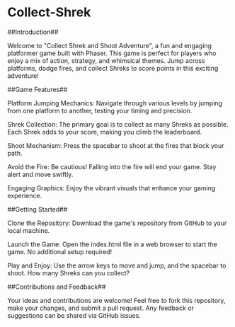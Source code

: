 # Collect-Shrek

##Introduction##

Welcome to "Collect Shrek and Shoot Adventure", a fun and engaging platformer game built with Phaser. This game is perfect for players who enjoy a mix of action, strategy, and whimsical themes. Jump across platforms, dodge fires, and collect Shreks to score points in this exciting adventure!

##Game Features##

Platform Jumping Mechanics: Navigate through various levels by jumping from one platform to another, testing your timing and precision.

Shrek Collection: The primary goal is to collect as many Shreks as possible. Each Shrek adds to your score, making you climb the leaderboard.

Shoot Mechanism: Press the spacebar to shoot at the fires that block your path.

Avoid the Fire: Be cautious! Falling into the fire will end your game. Stay alert and move swiftly.

Engaging Graphics: Enjoy the vibrant visuals that enhance your gaming experience.

##Getting Started##

Clone the Repository: Download the game's repository from GitHub to your local machine.

Launch the Game: Open the index.html file in a web browser to start the game. No additional setup required!

Play and Enjoy: Use the arrow keys to move and jump, and the spacebar to shoot. How many Shreks can you collect?

##Contributions and Feedback##

Your ideas and contributions are welcome! Feel free to fork this repository, make your changes, and submit a pull request. Any feedback or suggestions can be shared via GitHub issues.
